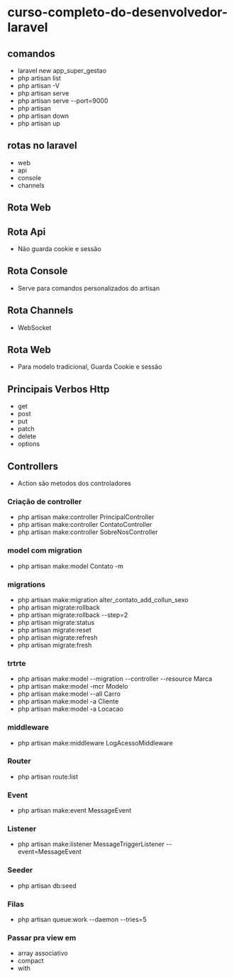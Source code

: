 ﻿# curso-completo-do-desenvolvedor-laravel
## comandos
- laravel new app_super_gestao
- php artisan list
- php artisan -V
- php artisan serve
- php artisan serve --port=9000
- php artisan 
- php artisan down 
- php artisan up

## rotas no laravel
 - web
 - api
 - console
 - channels

## Rota Web
## Rota Api
- Não guarda cookie e sessão

## Rota Console
- Serve para comandos personalizados do artisan

## Rota Channels
- WebSocket
## Rota Web
- Para modelo tradicional, Guarda Cookie e sessão

## Principais Verbos Http
- get
- post
- put
- patch
- delete
- options

## Controllers
- Action são metodos dos controladores

### Criação de controller
- php artisan make:controller PrincipalController
- php artisan make:controller ContatoController
- php artisan make:controller SobreNosController

### model com migration
- php artisan make:model Contato -m

### migrations
- php artisan make:migration alter_contato_add_collun_sexo
- php artisan migrate:rollback
- php artisan migrate:rollback --step=2
- php artisan migrate:status 
- php artisan migrate:reset
- php artisan migrate:refresh
- php artisan migrate:fresh



### trtrte

- php artisan make:model --migration --controller --resource Marca
- php artisan make:model -mcr Modelo
- php artisan make:model --all Carro
- php artisan make:model -a Cliente
- php artisan make:model -a Locacao

### middleware 
- php artisan make:middleware LogAcessoMiddleware



### Router
- php artisan route:list

### Event
- php artisan make:event MessageEvent

### Listener
- php artisan make:listener MessageTriggerListener --event=MessageEvent
### Seeder
- php artisan db:seed
### Filas
- php artisan queue:work --daemon --tries=5

### Passar pra view em 
- array associativo
- compact
- with



